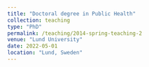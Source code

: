 ```yaml
---
title: "Doctoral degree in Public Health"
collection: teaching
type: "PhD"
permalink: /teaching/2014-spring-teaching-2
venue: "Lund University"
date: 2022-05-01
location: "Lund, Sweden"
---
```

